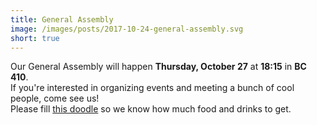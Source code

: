 ```yaml
---
title: General Assembly
image: /images/posts/2017-10-24-general-assembly.svg
short: true
---
```


Our General Assembly will happen **Thursday, October 27** at **18:15** in **BC 410**.  
If you're interested in organizing events and meeting a bunch of cool people, come see us!  
Please fill [this doodle](https://doodle.com/poll/acetnx5kcw5b5v6w) so we know how much food and drinks to get.
